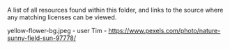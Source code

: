 
A list of all resources found within this folder, and links to the source where any
matching licenses can be viewed.

yellow-flower-bg.jpeg
    - user Tim
    - https://www.pexels.com/photo/nature-sunny-field-sun-97778/

